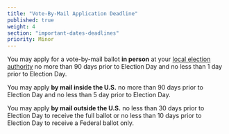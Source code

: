 ```yaml
---
title: "Vote-By-Mail Application Deadline"
published: true
weight: 4
section: "important-dates-deadlines"
priority: Minor
---
```


You may apply for a vote-by-mail ballot **in person** at your [local election authority](http://www.elections.il.gov/ElectionAuthorities/ElecAuthorityList.aspx) no more than 90 days prior to Election Day and no less than 1 day prior to Election Day.  

You may apply **by mail inside the U.S.** no more than 90 days prior to Election Day and no less than 5 day prior to Election Day.  

You may apply **by mail outside the U.S.** no less than 30 days prior to Election Day to receive the full ballot or no less than 10 days prior to Election Day to receive a Federal ballot only.
